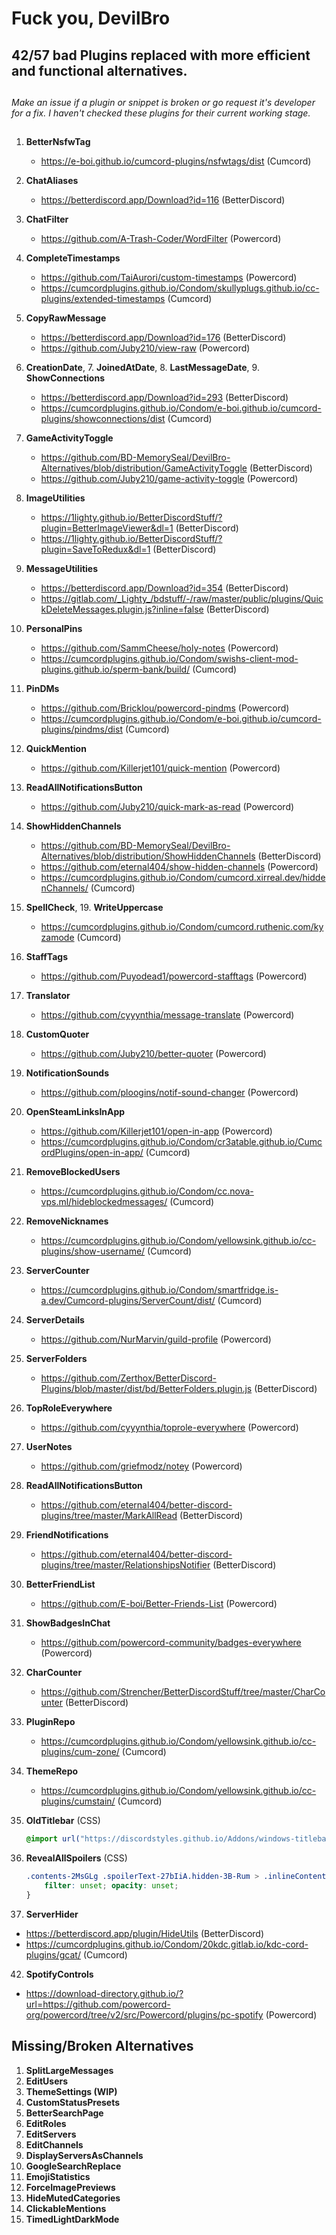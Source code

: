 # Fuck you, DevilBro

## 42/57 bad Plugins replaced with more efficient and functional alternatives.

##
*Make an issue if a plugin or snippet is broken or go request it's developer for a fix. I haven't checked these plugins for their current working stage.*
##
1. **BetterNsfwTag**
   - <https://e-boi.github.io/cumcord-plugins/nsfwtags/dist> (Cumcord)
2. **ChatAliases** 
   - <https://betterdiscord.app/Download?id=116> (BetterDiscord)
3. **ChatFilter**
   - <https://github.com/A-Trash-Coder/WordFilter> (Powercord)
4. **CompleteTimestamps**
   - <https://github.com/TaiAurori/custom-timestamps> (Powercord)
   - <https://cumcordplugins.github.io/Condom/skullyplugs.github.io/cc-plugins/extended-timestamps> (Cumcord)
5. **CopyRawMessage**
   - <https://betterdiscord.app/Download?id=176> (BetterDiscord)
   - <https://github.com/Juby210/view-raw> (Powercord)
6. **CreationDate**, 7. **JoinedAtDate**, 8. **LastMessageDate**, 9. **ShowConnections**
   - <https://betterdiscord.app/Download?id=293> (BetterDiscord)
   - <https://cumcordplugins.github.io/Condom/e-boi.github.io/cumcord-plugins/showconnections/dist> (Cumcord)
10. **GameActivityToggle**
    - <https://github.com/BD-MemorySeal/DevilBro-Alternatives/blob/distribution/GameActivityToggle> (BetterDiscord)
    - <https://github.com/Juby210/game-activity-toggle> (Powercord)
11. **ImageUtilities**
    - <https://1lighty.github.io/BetterDiscordStuff/?plugin=BetterImageViewer&dl=1> (BetterDiscord)
    - <https://1lighty.github.io/BetterDiscordStuff/?plugin=SaveToRedux&dl=1> (BetterDiscord)
12. **MessageUtilities**
    - <https://betterdiscord.app/Download?id=354> (BetterDiscord)
    - <https://gitlab.com/_Lighty_/bdstuff/-/raw/master/public/plugins/QuickDeleteMessages.plugin.js?inline=false> (BetterDiscord)
13. **PersonalPins** 
    - <https://github.com/SammCheese/holy-notes> (Powercord)
    - <https://cumcordplugins.github.io/Condom/swishs-client-mod-plugins.github.io/sperm-bank/build/> (Cumcord)
14. **PinDMs**
    - <https://github.com/Bricklou/powercord-pindms> (Powercord)
    - <https://cumcordplugins.github.io/Condom/e-boi.github.io/cumcord-plugins/pindms/dist> (Cumcord)
15. **QuickMention**
    - <https://github.com/Killerjet101/quick-mention> (Powercord)
16. **ReadAllNotificationsButton** 
    - <https://github.com/Juby210/quick-mark-as-read> (Powercord)
17. **ShowHiddenChannels**
    - <https://github.com/BD-MemorySeal/DevilBro-Alternatives/blob/distribution/ShowHiddenChannels> (BetterDiscord)
    - <https://github.com/eternal404/show-hidden-channels> (Powercord)
    - <https://cumcordplugins.github.io/Condom/cumcord.xirreal.dev/hiddenChannels/> (Cumcord)
18. **SpellCheck**, 19. **WriteUppercase**
    - <https://cumcordplugins.github.io/Condom/cumcord.ruthenic.com/kyzamode> (Cumcord)
20. **StaffTags**
    - <https://github.com/Puyodead1/powercord-stafftags> (Powercord)
21. **Translator**
    - <https://github.com/cyyynthia/message-translate> (Powercord)
22. **CustomQuoter**
    - <https://github.com/Juby210/better-quoter> (Powercord)
23. **NotificationSounds**
    - <https://github.com/ploogins/notif-sound-changer> (Powercord)
24. **OpenSteamLinksInApp**
    - <https://github.com/Killerjet101/open-in-app> (Powercord)
    - <https://cumcordplugins.github.io/Condom/cr3atable.github.io/CumcordPlugins/open-in-app/> (Cumcord)
25. **RemoveBlockedUsers**
    - <https://cumcordplugins.github.io/Condom/cc.nova-vps.ml/hideblockedmessages/> (Cumcord)
26. **RemoveNicknames**
    - <https://cumcordplugins.github.io/Condom/yellowsink.github.io/cc-plugins/show-username/> (Cumcord)
27. **ServerCounter** 
    - <https://cumcordplugins.github.io/Condom/smartfridge.is-a.dev/Cumcord-plugins/ServerCount/dist/> (Cumcord)
28. **ServerDetails**
    - <https://github.com/NurMarvin/guild-profile> (Powercord)
29. **ServerFolders** 
    - <https://github.com/Zerthox/BetterDiscord-Plugins/blob/master/dist/bd/BetterFolders.plugin.js> (BetterDiscord)
30. **TopRoleEverywhere**
    - <https://github.com/cyyynthia/toprole-everywhere> (Powercord)
31. **UserNotes**
    - <https://github.com/griefmodz/notey> (Powercord)
32. **ReadAllNotificationsButton**
    - <https://github.com/eternal404/better-discord-plugins/tree/master/MarkAllRead> (BetterDiscord)
33. **FriendNotifications**
    - <https://github.com/eternal404/better-discord-plugins/tree/master/RelationshipsNotifier> (BetterDiscord)
34. **BetterFriendList**
    - <https://github.com/E-boi/Better-Friends-List> (Powercord)
35. **ShowBadgesInChat**
    - <https://github.com/powercord-community/badges-everywhere> (Powercord)
36. **CharCounter**
    - <https://github.com/Strencher/BetterDiscordStuff/tree/master/CharCounter> (BetterDiscord)
37. **PluginRepo**
    - <https://cumcordplugins.github.io/Condom/yellowsink.github.io/cc-plugins/cum-zone/> (Cumcord)
38. **ThemeRepo**
    - <https://cumcordplugins.github.io/Condom/yellowsink.github.io/cc-plugins/cumstain/> (Cumcord)
39. **OldTitlebar** (CSS)

    ```css
    @import url("https://discordstyles.github.io/Addons/windows-titlebar.css");
    ```

40. **RevealAllSpoilers** (CSS)

    ```css
    .contents-2MsGLg .spoilerText-27bIiA.hidden-3B-Rum > .inlineContent-2YnoDy {
        filter: unset; opacity: unset;
    }
    ```
41. **ServerHider**
   - <https://betterdiscord.app/plugin/HideUtils> (BetterDiscord)
   - <https://cumcordplugins.github.io/Condom/20kdc.gitlab.io/kdc-cord-plugins/gcat/> (Cumcord)
42. **SpotifyControls** 
   - <https://download-directory.github.io/?url=https://github.com/powercord-org/powercord/tree/v2/src/Powercord/plugins/pc-spotify>
   (Powercord)



## Missing/Broken Alternatives

1. **SplitLargeMessages**
2. **EditUsers**
3. **ThemeSettings (WIP)**
4. **CustomStatusPresets**
5. **BetterSearchPage**
6. **EditRoles**
7. **EditServers**
8. **EditChannels**
9. **DisplayServersAsChannels**
10. **GoogleSearchReplace**
11. **EmojiStatistics**
12. **ForceImagePreviews**
13. **HideMutedCategories**
14. **ClickableMentions**
15. **TimedLightDarkMode**
